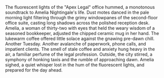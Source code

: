 The fluorescent lights of the "Apex Legal" office hummed, a monotonous soundtrack to Amelia Nightingale's life.  Dust motes danced in the pale morning light filtering through the grimy windowpanes of the second-floor office suite, casting long shadows across the polished reception desk.  Amelia, a woman of thirty-two with eyes that held the weary wisdom of a seasoned bookkeeper, adjusted the chipped ceramic mug in her hand.  The lukewarm coffee offered little solace against the gnawing pre-dawn chill. Another Tuesday. Another avalanche of paperwork, phone calls, and impatient clients.  The smell of stale coffee and anxiety hung heavy in the air, a familiar perfume of the legal profession.  Outside, the city stirred, a symphony of honking taxis and the rumble of approaching dawn. Amelia sighed, a quiet whisper lost in the hum of the fluorescent lights, and prepared for the day ahead.
